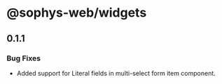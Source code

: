 # @sophys-web/widgets

## 0.1.1

### Bug Fixes

- Added support for Literal fields in multi-select form item component.
